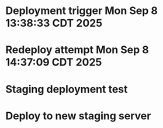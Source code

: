 # Deployment trigger Mon Sep  8 13:38:33 CDT 2025
# Redeploy attempt Mon Sep  8 14:37:09 CDT 2025
# Staging deployment test
# Deploy to new staging server
